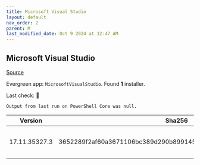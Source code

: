 ```yaml
---
title: Microsoft Visual Studio
layout: default
nav_order: 2
parent: M
last_modified_date: Oct 9 2024 at 12:47 AM
---
```


## Microsoft Visual Studio

[Source](https://visualstudio.microsoft.com/)

Evergreen app: `MicrosoftVisualStudio`. Found **1** installer.

Last check: 🔴
```
Output from last run on PowerShell Core was null.
```

| Version       | Sha256                                                           | Size    | URI                                                                                                                                                                                                                                                                                                                                                      |
| ------------- | ---------------------------------------------------------------- | ------- | -------------------------------------------------------------------------------------------------------------------------------------------------------------------------------------------------------------------------------------------------------------------------------------------------------------------------------------------------------- |
| 17.11.35327.3 | 3652289f2af60a3671106bc389d290b89914524894ba5136680fee8fc0314670 | 4427072 | [https://download.visualstudio.microsoft.com/download/pr/69e24482-3b48-44d3-af65-51f866a08313/3652289f2af60a3671106bc389d290b89914524894ba5136680fee8fc0314670/vs_Setup.exe](https://download.visualstudio.microsoft.com/download/pr/69e24482-3b48-44d3-af65-51f866a08313/3652289f2af60a3671106bc389d290b89914524894ba5136680fee8fc0314670/vs_Setup.exe) |
